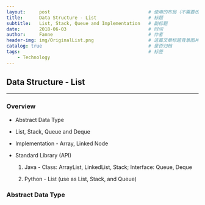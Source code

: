 ```yaml
---
layout:     post   				                    # 使用的布局（不需要改）
title:      Data Structure - List 				    # 标题 
subtitle:   List, Stack, Queue and Implementation   # 副标题
date:       2018-06-03			                    # 时间
author:     Fanne 						            # 作者
header-img: img/OriginalList.png                    # 这篇文章标题背景图片
catalog: true 						                # 是否归档
tags:								                # 标签
    - Technology
---
```


## Data Structure - List 

***

### Overview 

* Abstract Data Type

* List, Stack, Queue and Deque

* Implementation - Array, Linked Node

* Standard Library (API)

    1. Java - Class: ArrayList, LinkedList, Stack; Interface: Queue, Deque
    
    2. Python - List (use as List, Stack, and Queue)



### Abstract Data Type 
